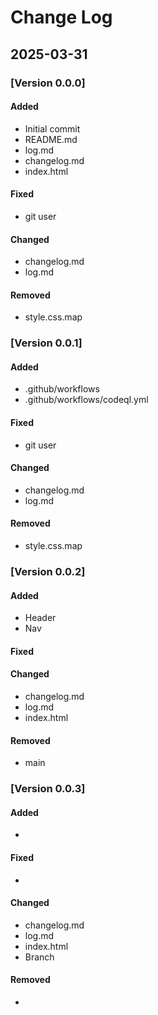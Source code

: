 # Change Log
## 2025-03-31
### [Version 0.0.0]
#### Added
- Initial commit
- README.md
- log.md
- changelog.md
- index.html
#### Fixed
- git user
#### Changed
- changelog.md
- log.md
#### Removed
- style.css.map

### [Version 0.0.1]
#### Added
- .github/workflows
- .github/workflows/codeql.yml
#### Fixed
- git user
#### Changed
- changelog.md
- log.md
#### Removed
- style.css.map

### [Version 0.0.2]
#### Added
- Header
- Nav
#### Fixed
#### Changed
- changelog.md
- log.md
- index.html
#### Removed
- main

### [Version 0.0.3]
#### Added
- 
#### Fixed
- 
#### Changed
- changelog.md
- log.md
- index.html
- Branch
#### Removed
-  